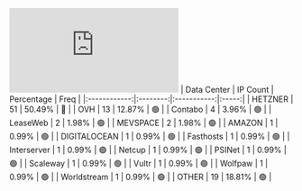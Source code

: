 ![Diagramm](https://github.com/obajay/StateSync-snapshots/blob/main/Projects/Jackal/1/README.md)
| Data Center | IP Count | Percentage | Freq |
|:------------:|:--------:|:-----------:|:-----:|
| HETZNER | 51 | 50.49% | 🔴 |
| OVH | 13 | 12.87% | 🟢 |
| Contabo | 4 | 3.96% | 🟢 |
| LeaseWeb | 2 | 1.98% | 🟢 |
| MEVSPACE | 2 | 1.98% | 🟢 |
| AMAZON | 1 | 0.99% | 🟢 |
| DIGITALOCEAN | 1 | 0.99% | 🟢 |
| Fasthosts | 1 | 0.99% | 🟢 |
| Interserver | 1 | 0.99% | 🟢 |
| Netcup | 1 | 0.99% | 🟢 |
| PSINet | 1 | 0.99% | 🟢 |
| Scaleway | 1 | 0.99% | 🟢 |
| Vultr | 1 | 0.99% | 🟢 |
| Wolfpaw | 1 | 0.99% | 🟢 |
| Worldstream | 1 | 0.99% | 🟢 |
| OTHER | 19 | 18.81% | 🟢 |